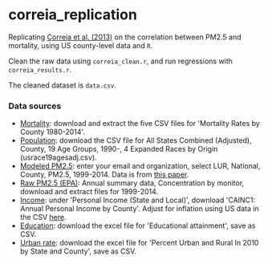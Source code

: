 # correia_replication
Replicating [Correia et al. (2013)](https://journals.lww.com/epidem/Fulltext/2013/01000/Effect_of_Air_Pollution_Control_on_Life_Expectancy.4.aspx) on the correlation between PM2.5 and mortality, using US county-level data and `R`.

Clean the raw data using `correia_clean.r`, and run regressions with `correia_results.r`.

The cleaned dataset is `data.csv`.

### Data sources
- [Mortality](https://ghdx.healthdata.org/record/ihme-data/united-states-mortality-rates-county-1980-2014): download and extract the five CSV files for 'Mortality Rates by County 1980-2014'.
- [Population](https://www.nber.org/research/data/survey-epidemiology-and-end-results-seer-us-state-and-county-population-data-age-race-sex-hispanic): download the CSV file for All States Combined (Adjusted), County, 19 Age Groups, 1990-, 4 Expanded Races by Origin (usrace19agesadj.csv).
- [Modeled PM2.5](https://www.caces.us/data): enter your email and organization, select LUR, National, County, PM2.5, 1999-2014. Data is from [this paper](https://journals.plos.org/plosone/article?id=10.1371/journal.pone.0228535).
- [Raw PM2.5 (EPA)](https://aqs.epa.gov/aqsweb/airdata/download_files.html#Annual): Annual summary data, Concentration by monitor, download and extract files for 1999-2014.
- [Income](https://apps.bea.gov/regional/downloadzip.cfm): under 'Personal Income (State and Local)', download 'CAINC1: Annual Personal Income by County'. Adjust for inflation using US data in the CSV [here](https://data.worldbank.org/indicator/FP.CPI.TOTL.ZG).
- [Education](https://www.ers.usda.gov/data-products/county-level-data-sets/download-data/): download the excel file for 'Educational attainment', save as CSV.
- [Urban rate](https://www.census.gov/programs-surveys/geography/guidance/geo-areas/urban-rural/2010-urban-rural.html): download the excel file for 'Percent Urban and Rural In 2010 by State and County', save as CSV.
